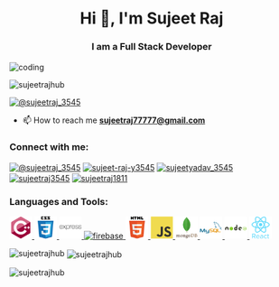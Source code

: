 <h1 align="center">Hi 👋, I'm Sujeet Raj</h1>
<h3 align="center">I am a Full Stack Developer</h3>
<img align="center" alt="coding" width="400" src="C:\Users\ASUS\Downloads\web image.webp">

<p align="left"> <img src="https://komarev.com/ghpvc/?username=sujeetrajhub&label=Profile%20views&color=0e75b6&style=flat" alt="sujeetrajhub" /> </p>

<p align="left"> <a href="https://twitter.com/@sujeetraj_3545" target="blank"><img src="https://img.shields.io/twitter/follow/@sujeetraj_3545?logo=twitter&style=for-the-badge" alt="@sujeetraj_3545" /></a> </p>

- 📫 How to reach me **sujeetraj77777@gmail.com**

<h3 align="left">Connect with me:</h3>
<p align="left">
<a href="https://twitter.com/@sujeetraj_3545" target="blank"><img align="center" src="https://raw.githubusercontent.com/rahuldkjain/github-profile-readme-generator/master/src/images/icons/Social/twitter.svg" alt="@sujeetraj_3545" height="30" width="40" /></a>
<a href="https://linkedin.com/in/sujeet-raj-y3545" target="blank"><img align="center" src="https://raw.githubusercontent.com/rahuldkjain/github-profile-readme-generator/master/src/images/icons/Social/linked-in-alt.svg" alt="sujeet-raj-y3545" height="30" width="40" /></a>
<a href="https://instagram.com/sujeetyadav_3545" target="blank"><img align="center" src="https://raw.githubusercontent.com/rahuldkjain/github-profile-readme-generator/master/src/images/icons/Social/instagram.svg" alt="sujeetyadav_3545" height="30" width="40" /></a>
<a href="https://www.leetcode.com/sujeetraj3545" target="blank"><img align="center" src="https://raw.githubusercontent.com/rahuldkjain/github-profile-readme-generator/master/src/images/icons/Social/leet-code.svg" alt="sujeetraj3545" height="30" width="40" /></a>
<a href="https://auth.geeksforgeeks.org/user/sujeetraj1811" target="blank"><img align="center" src="https://raw.githubusercontent.com/rahuldkjain/github-profile-readme-generator/master/src/images/icons/Social/geeks-for-geeks.svg" alt="sujeetraj1811" height="30" width="40" /></a>
</p>

<h3 align="left">Languages and Tools:</h3>
<p align="left"> <a href="https://www.w3schools.com/cpp/" target="_blank" rel="noreferrer"> <img src="https://raw.githubusercontent.com/devicons/devicon/master/icons/cplusplus/cplusplus-original.svg" alt="cplusplus" width="40" height="40"/> </a> <a href="https://www.w3schools.com/css/" target="_blank" rel="noreferrer"> <img src="https://raw.githubusercontent.com/devicons/devicon/master/icons/css3/css3-original-wordmark.svg" alt="css3" width="40" height="40"/> </a> <a href="https://expressjs.com" target="_blank" rel="noreferrer"> <img src="https://raw.githubusercontent.com/devicons/devicon/master/icons/express/express-original-wordmark.svg" alt="express" width="40" height="40"/> </a> <a href="https://firebase.google.com/" target="_blank" rel="noreferrer"> <img src="https://www.vectorlogo.zone/logos/firebase/firebase-icon.svg" alt="firebase" width="40" height="40"/> </a> <a href="https://www.w3.org/html/" target="_blank" rel="noreferrer"> <img src="https://raw.githubusercontent.com/devicons/devicon/master/icons/html5/html5-original-wordmark.svg" alt="html5" width="40" height="40"/> </a> <a href="https://developer.mozilla.org/en-US/docs/Web/JavaScript" target="_blank" rel="noreferrer"> <img src="https://raw.githubusercontent.com/devicons/devicon/master/icons/javascript/javascript-original.svg" alt="javascript" width="40" height="40"/> </a> <a href="https://www.mongodb.com/" target="_blank" rel="noreferrer"> <img src="https://raw.githubusercontent.com/devicons/devicon/master/icons/mongodb/mongodb-original-wordmark.svg" alt="mongodb" width="40" height="40"/> </a> <a href="https://www.mysql.com/" target="_blank" rel="noreferrer"> <img src="https://raw.githubusercontent.com/devicons/devicon/master/icons/mysql/mysql-original-wordmark.svg" alt="mysql" width="40" height="40"/> </a> <a href="https://nodejs.org" target="_blank" rel="noreferrer"> <img src="https://raw.githubusercontent.com/devicons/devicon/master/icons/nodejs/nodejs-original-wordmark.svg" alt="nodejs" width="40" height="40"/> </a> <a href="https://reactjs.org/" target="_blank" rel="noreferrer"> <img src="https://raw.githubusercontent.com/devicons/devicon/master/icons/react/react-original-wordmark.svg" alt="react" width="40" height="40"/> </a> </p>

<p><img align="left" src="https://github-readme-stats.vercel.app/api/top-langs?username=sujeetrajhub&show_icons=true&locale=en&layout=compact" alt="sujeetrajhub" /></p>

<p>&nbsp;<img align="center" src="https://github-readme-stats.vercel.app/api?username=sujeetrajhub&show_icons=true&locale=en" alt="sujeetrajhub" /></p>

<p><img align="center" src="https://github-readme-streak-stats.herokuapp.com/?user=sujeetrajhub&" alt="sujeetrajhub" /></p>
